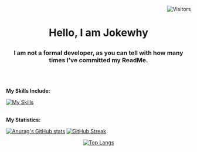 <p align="right">
    <img src="https://visitor-badge.laobi.icu/badge?page_id=jokewhy.visitor-badge&format=true&left_color=black&right_color=blue" alt="Visitors" width=auto />
</p>

# <p align="center">Hello, I am Jokewhy</p>

### <p align="center">I am not a formal developer, as you can tell with how many times I've committed my ReadMe.</p>
<br>
</br>

**My Skills Include:**

[![My Skills](https://skillicons.dev/icons?i=js,html,css,java,lua)](https://skillicons.dev)
<br>
</br>

**My Statistics:**

[![Anurag's GitHub stats](https://github-readme-stats.vercel.app/api?username=jokewhy&theme=transparent)](https://github.com/anuraghazra/github-readme-stats) [![GitHub Streak](https://github-readme-streak-stats-one-lemon.vercel.app?user=jokewhy&theme=transparent)](https://git.io/streak-stats) <p align="center">[![Top Langs](https://github-readme-stats.vercel.app/api/top-langs/?username=jokewhy&layout=donut&theme=transparent)](https://github.com/anuraghazra/github-readme-stats)</p>


